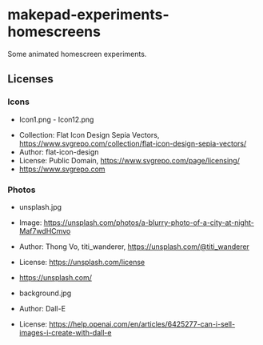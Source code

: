 # makepad-experiments-homescreens

Some animated homescreen experiments.

## Licenses
### Icons
- Icon1.png - Icon12.png
* Collection: Flat Icon Design Sepia Vectors, https://www.svgrepo.com/collection/flat-icon-design-sepia-vectors/
* Author: flat-icon-design
* License: Public Domain, https://www.svgrepo.com/page/licensing/
* https://www.svgrepo.com

### Photos
* unsplash.jpg
* Image: https://unsplash.com/photos/a-blurry-photo-of-a-city-at-night-Maf7wdHCmvo
* Author: Thong Vo, titi_wanderer, https://unsplash.com/@titi_wanderer
* License: https://unsplash.com/license
* https://unsplash.com/

* background.jpg
* Author: Dall-E
* License: https://help.openai.com/en/articles/6425277-can-i-sell-images-i-create-with-dall-e